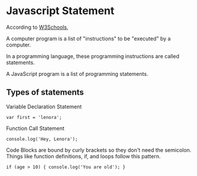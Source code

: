 # Javascript Statement

According to [W3Schools](https://www.w3schools.com/js/js_statements.asp),

A computer program is a list of "instructions" to be "executed" by a computer.

In a programming language, these programming instructions are called statements.

A JavaScript program is a list of programming statements.

## Types of statements

Variable Declaration Statement

``` var first = 'lenora'; ```

Function Call Statement

``` console.log('Hey, Lenora'); ```

Code Blocks are bound by curly brackets so they don't need the semicolon. Things like function definitions, if, and loops follow this pattern.

` if (age > 10) {
  console.log('You are old');
}
`




